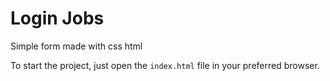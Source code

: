 # Login Jobs

Simple form made with css html




To start the project, just open the `index.html` file in your preferred browser.


